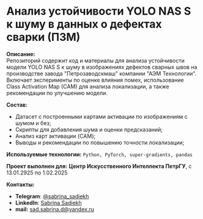 # Анализ устойчивости YOLO NAS S к шуму в данных о дефектах сварки (ПЗМ)  

**Описание:**  
Репозиторий содержит код и материалы для анализа устойчивости модели YOLO NAS S к шуму в изображениях дефектов сварных швов на производстве завода "Петрозаводскмаш" компании "АЭМ Технологии". Включает эксперименты по оценке влияния помех, использование Class Activation Map (CAM) для анализа локализации, а также рекомендации по улучшению модели.  

**Состав:**  
- Датасет с построенными картами активации по изображениям с шумом и без;
- Скрипты для добавления шума и оценки предсказаний;
- Анализ карт активации (CAM);  
- Выводы и рекомендации по повышению точности локализации;  

**Используемые технологии:** `Python, PyTorch, super-gradients, pandas`

**Проект выполнен для:** **Центр Искусственного Интеллекта ПетрГУ**, с 13.01.2925 по 1.02.2025

**Контакты:** 
- **Telegram**: [@sabrina_sadiekh](https://t.me/sabrina_sadiekh)
- **LinkedIn**: [Sabrina Sadiekh](https://www.linkedin.com/in/sabrina-sadiekh)
- **mail:** sad.sabrina.d@yandex.ru


